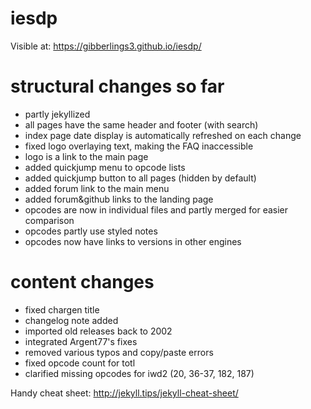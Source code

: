 # iesdp

Visible at: https://gibberlings3.github.io/iesdp/

# structural changes so far
- partly jekyllized
- all pages have the same header and footer (with search)
- index page date display is automatically refreshed on each change
- fixed logo overlaying text, making the FAQ inaccessible
- logo is a link to the main page
- added quickjump menu to opcode lists
- added quickjump button to all pages (hidden by default)
- added forum link to the main menu
- added forum&github links to the landing page
- opcodes are now in individual files and partly merged for easier comparison
- opcodes partly use styled notes
- opcodes now have links to versions in other engines

# content changes
- fixed chargen title
- changelog note added
- imported old releases back to 2002
- integrated Argent77's fixes
- removed various typos and copy/paste errors
- fixed opcode count for totl
- clarified missing opcodes for iwd2 (20, 36-37, 182, 187)

Handy cheat sheet: http://jekyll.tips/jekyll-cheat-sheet/
